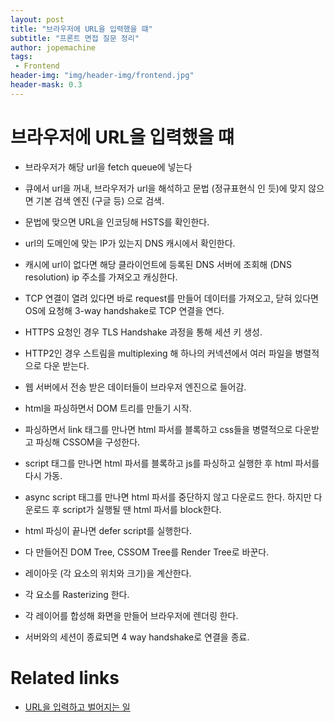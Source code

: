 ```yaml
---
layout: post
title: "브라우저에 URL을 입력했을 떄"
subtitle: "프론트 면접 질문 정리"
author: jopemachine
tags: 
 - Frontend
header-img: "img/header-img/frontend.jpg"
header-mask: 0.3
---
```


# 브라우저에 URL을 입력했을 떄

- 브라우저가 해당 url을 fetch queue에 넣는다

- 큐에서 url을 꺼내, 브라우저가 url을 해석하고 문법 (정규표현식 인 듯)에 맞지 않으면 기본 검색 엔진 (구글 등) 으로 검색.

- 문법에 맞으면 URL을 인코딩해 HSTS를 확인한다.

- url의 도메인에 맞는 IP가 있는지 DNS 캐시에서 확인한다.

- 캐시에 url이 없다면 해당 클라이언트에 등록된 DNS 서버에 조회해 (DNS resolution) ip 주소를 가져오고 캐싱한다.

- TCP 연결이 열려 있다면 바로 request를 만들어 데이터를 가져오고, 닫혀 있다면 OS에 요청해 3-way handshake로 TCP 연결을 연다.

- HTTPS 요청인 경우 TLS Handshake 과정을 통해 세션 키 생성.

- HTTP2인 경우 스트림을 multiplexing 해 하나의 커넥션에서 여러 파일을 병렬적으로 다운 받는다.

- 웹 서버에서 전송 받은 데이터들이 브라우저 엔진으로 들어감.

- html을 파싱하면서 DOM 트리를 만들기 시작.

- 파싱하면서 link 태그를 만나면 html 파서를 블록하고 css들을 병렬적으로 다운받고 파싱해 CSSOM을 구성한다.

- script 태그를 만나면 html 파서를 블록하고 js를 파싱하고 실행한 후 html 파서를 다시 가동.

- async script 태그를 만나면 html 파서를 중단하지 않고 다운로드 한다. 하지만 다운로드 후 script가 실행될 땐 html 파서를 block한다.

- html 파싱이 끝나면 defer script를 실행한다.

- 다 만들어진 DOM Tree, CSSOM Tree를 Render Tree로 바꾼다.

- 레이아웃 (각 요소의 위치와 크기)을 계산한다.

- 각 요소를 Rasterizing 한다.

- 각 레이어를 합성해 화면을 만들어 브라우저에 렌더링 한다.

- 서버와의 세션이 종료되면 4 way handshake로 연결을 종료.

# Related links

- [URL을 입력하고 벌어지는 일](https://github.com/baeharam/Must-Know-About-Frontend/blob/main/Notes/network/type-url-process.md)